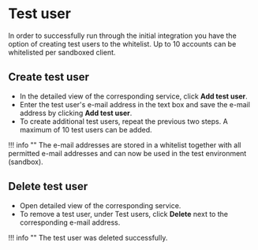 # Test user

In order to successfully run through the initial integration you have the option of creating test users to the whitelist. Up to 10 accounts can be whitelisted per sandboxed client.

## Create test user

- In the detailed view of the corresponding service, click **Add test user**.
- Enter the test user's e-mail address in the text box and save the e-mail address by clicking **Add test user**.
- To create additional test users, repeat the previous two steps. A maximum of 10 test users can be added.

!!! info ""
    The e-mail addresses are stored in a whitelist together with all permitted e-mail addresses and can now be used in the test environment (sandbox).

## Delete test user

- Open detailed view of the corresponding service.
- To remove a test user, under Test users, click **Delete** next to the corresponding e-mail address.

!!! info ""
    The test user was deleted successfully.